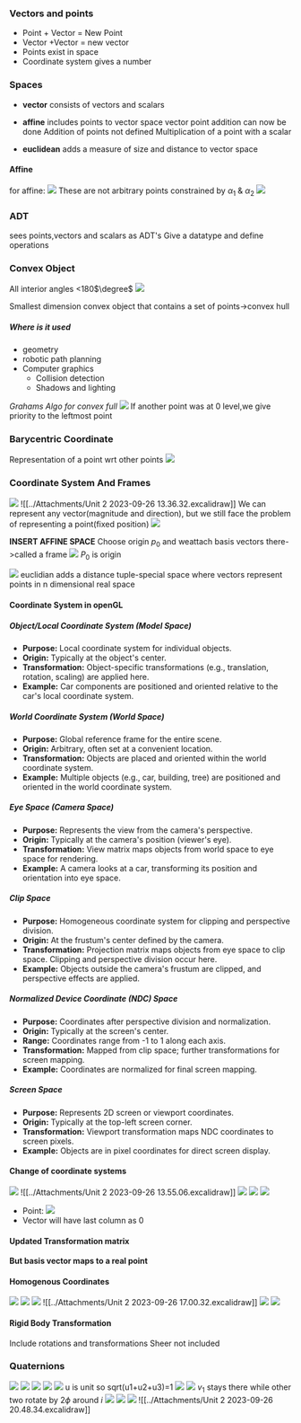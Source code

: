 ### Vectors and points

- Point + Vector = New Point
- Vector +Vector = new vector
- Points exist in space
- Coordinate system gives a number


### Spaces
- **vector**
	consists of vectors and scalars
	
- **affine**
	includes points to vector space
	vector point addition can now be done
	Addition of points not defined
	Multiplication of a point with a scalar
	
- **euclidean**
	adds a measure of size and distance to vector space

#### Affine
for affine:
![](../Attachments/Unit-2-20230929-16.png)
These are not arbitrary points
constrained by $\alpha_1$ & $\alpha_2$
![](../Attachments/Unit-2-20230929-17.png)


### ADT

sees points,vectors and scalars as ADT's
Give a datatype and define operations


### Convex Object

All interior angles <180$\degree$
![](../Attachments/Unit-2-20230929-18.png)

Smallest dimension convex object that contains a set of points->convex hull

##### Where is it used
- geometry
- robotic path planning
- Computer graphics
	- Collision detection
	- Shadows and lighting




*Grahams Algo for convex full*
![](../Attachments/Unit-2-20230929.png)
If another point was at 0 level,we give priority to the leftmost point

### Barycentric Coordinate

Representation of a point wrt other points
![](../Attachments/Unit-2-20230929-19.png)


### Coordinate System And Frames

![](../Attachments/Unit-2-20230929-20.png)
![[../Attachments/Unit 2 2023-09-26 13.36.32.excalidraw]]
We can represent any vector(magnitude and direction), but we still face the problem of representing a point(fixed position)
![](../Attachments/Unit%202-20230926-6.png)

**INSERT AFFINE SPACE**
Choose origin $p_0$ and weattach basis vectors there->called a frame
![](../Attachments/Unit%202-20230926-7.png)
$P_0$ is origin

![](../Attachments/Unit%202-20230926-8.png)
euclidian adds a distance tuple-special space where vectors represent points in n dimensional real space


#### Coordinate System in openGL
##### Object/Local Coordinate System (Model Space)

- **Purpose:** Local coordinate system for individual objects.
- **Origin:** Typically at the object's center.
- **Transformation:** Object-specific transformations (e.g., translation, rotation, scaling) are applied here.
- **Example:** Car components are positioned and oriented relative to the car's local coordinate system.

##### World Coordinate System (World Space)

- **Purpose:** Global reference frame for the entire scene.
- **Origin:** Arbitrary, often set at a convenient location.
- **Transformation:** Objects are placed and oriented within the world coordinate system.
- **Example:** Multiple objects (e.g., car, building, tree) are positioned and oriented in the world coordinate system.

##### Eye Space (Camera Space)

- **Purpose:** Represents the view from the camera's perspective.
- **Origin:** Typically at the camera's position (viewer's eye).
- **Transformation:** View matrix maps objects from world space to eye space for rendering.
- **Example:** A camera looks at a car, transforming its position and orientation into eye space.

##### Clip Space

- **Purpose:** Homogeneous coordinate system for clipping and perspective division.
- **Origin:** At the frustum's center defined by the camera.
- **Transformation:** Projection matrix maps objects from eye space to clip space. Clipping and perspective division occur here.
- **Example:** Objects outside the camera's frustum are clipped, and perspective effects are applied.

##### Normalized Device Coordinate (NDC) Space

- **Purpose:** Coordinates after perspective division and normalization.
- **Origin:** Typically at the screen's center.
- **Range:** Coordinates range from -1 to 1 along each axis.
- **Transformation:** Mapped from clip space; further transformations for screen mapping.
- **Example:** Coordinates are normalized for final screen mapping.

##### Screen Space

- **Purpose:** Represents 2D screen or viewport coordinates.
- **Origin:** Typically at the top-left screen corner.
- **Transformation:** Viewport transformation maps NDC coordinates to screen pixels.
- **Example:** Objects are in pixel coordinates for direct screen display.


#### Change of coordinate systems
![](../Attachments/Unit%202-20230926-9.png)
![[../Attachments/Unit 2 2023-09-26 13.55.06.excalidraw]]
![](../Attachments/Unit%202-20230926-10.png)
![](../Attachments/Unit%202-20230926-11.png)
![](../Attachments/Unit%202-20230926-12.png)

- Point: 
	![](../Attachments/Unit%202-20230926-13.png)
- Vector will have last column as 0


#### Updated Transformation matrix

**But basis vector maps to a real point**
#### Homogenous Coordinates
![](../Attachments/Unit%202-20230926-14.png)
![](../Attachments/Unit%202-20230926-15.png)
![](../Attachments/Unit%202-20230926-19.png)
![[../Attachments/Unit 2 2023-09-26 17.00.32.excalidraw]]
![](../Attachments/Unit%202-20230926-20.png)
![](../Attachments/Unit%202-20230926-21.png)

#### Rigid Body Transformation

Include rotations and transformations
Sheer not included


### Quaternions
![](../Attachments/Unit%202-20230926-26.png)
![](../Attachments/Unit%202-20230926-27.png)
![](../Attachments/Unit%202-20230926-28.png)
![](../Attachments/Unit%202-20230926-16.png)
![](../Attachments/Unit%202-20230926-17.png)
u is unit so sqrt(u1+u2+u3)=1
![](../Attachments/ARVR-unit2-20230926164414.png)
![](../Attachments/Unit%202-20230926-18.png)
$v_1$ stays there while other two rotate by 2$\phi$ around $i$
![](../Attachments/Unit%202-20230926-22.png)
![](../Attachments/Unit%202-20230926-23.png)
![](../Attachments/Unit%202-20230926-24.png)
![[../Attachments/Unit 2 2023-09-26 20.48.34.excalidraw]]






